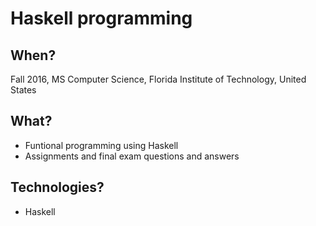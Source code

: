 # Haskell programming

## When?
Fall 2016, MS Computer Science, Florida Institute of Technology, United States

## What?
- Funtional programming using Haskell
- Assignments and final exam questions and answers

## Technologies?
- Haskell
